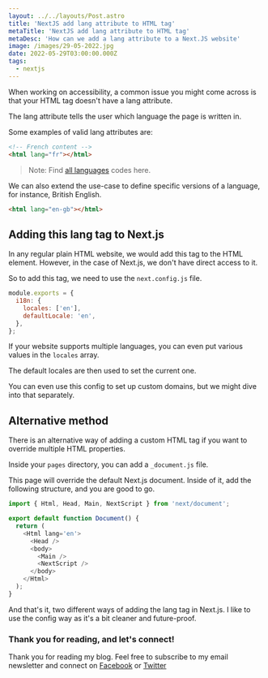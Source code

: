```yaml
---
layout: ../../layouts/Post.astro
title: 'NextJS add lang attribute to HTML tag'
metaTitle: 'NextJS add lang attribute to HTML tag'
metaDesc: 'How can we add a lang attribute to a Next.JS website'
image: /images/29-05-2022.jpg
date: 2022-05-29T03:00:00.000Z
tags:
  - nextjs
---
```


When working on accessibility, a common issue you might come across is that your HTML tag doesn't have a lang attribute.

The lang attribute tells the user which language the page is written in.

Some examples of valid lang attributes are:

```html
<!-- French content -->
<html lang="fr"></html>
```

> Note: Find [all languages](https://www.w3schools.com/tags/ref_language_codes.asp) codes here.

We can also extend the use-case to define specific versions of a language, for instance, British English.

```html
<html lang="en-gb"></html>
```

## Adding this lang tag to Next.js

In any regular plain HTML website, we would add this tag to the HTML element. However, in the case of Next.js, we don't have direct access to it.

So to add this tag, we need to use the `next.config.js` file.

```js
module.exports = {
  i18n: {
    locales: ['en'],
    defaultLocale: 'en',
  },
};
```

If your website supports multiple languages, you can even put various values in the `locales` array.

The default locales are then used to set the current one.

You can even use this config to set up custom domains, but we might dive into that separately.

## Alternative method

There is an alternative way of adding a custom HTML tag if you want to override multiple HTML properties.

Inside your `pages` directory, you can add a `_document.js` file.

This page will override the default Next.js document.
Inside of it, add the following structure, and you are good to go.

```js
import { Html, Head, Main, NextScript } from 'next/document';

export default function Document() {
  return (
    <Html lang='en'>
      <Head />
      <body>
        <Main />
        <NextScript />
      </body>
    </Html>
  );
}
```

And that's it, two different ways of adding the lang tag in Next.js.
I like to use the config way as it's a bit cleaner and future-proof.

### Thank you for reading, and let's connect!

Thank you for reading my blog. Feel free to subscribe to my email newsletter and connect on [Facebook](https://www.facebook.com/DailyDevTipsBlog) or [Twitter](https://twitter.com/DailyDevTips1)
